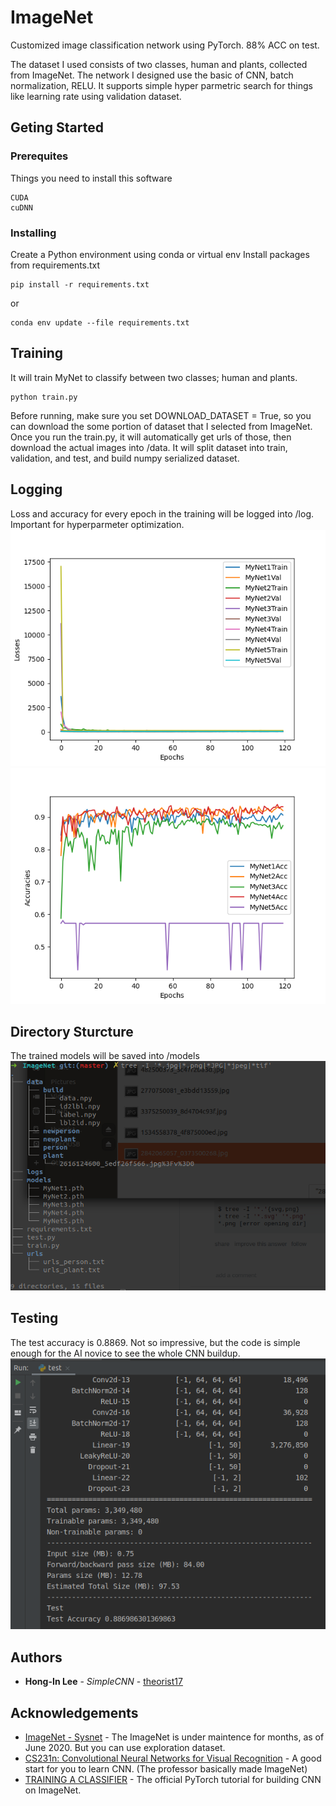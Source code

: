 # ImageNet

Customized image classification network using PyTorch. 88% ACC on test.

The dataset I used consists of two classes, human and plants, collected from ImageNet.
The network I designed use the basic of CNN, batch normalization, RELU.
It supports simple hyper parmetric search for things like learning rate using validation dataset.

## Geting Started

### Prerequites

Things you need to install this software

```
CUDA
cuDNN
```

### Installing

Create a Python environment using conda or virtual env
Install packages from requirements.txt

```
pip install -r requirements.txt
```
or
```
conda env update --file requirements.txt
```
## Training

It will train MyNet to classify between two classes; human and plants.

```
python train.py
```

Before running, make sure you set DOWNLOAD_DATASET = True, so you can download the some portion of dataset that I selected from ImageNet.
Once you run the train.py, it will automatically get urls of those, then download the actual images into /data.
It will split dataset into train, validation, and test, and build numpy serialized dataset.

## Logging
Loss and accuracy for every epoch in the training will be logged into /log.
Important for hyperparmeter optimization.
![Alt text](assets/MyNet5Loss.png?raw=true "Title")
![Alt text](assets/MyNet5Acc.png?raw=true "Title")

## Directory Sturcture
The trained models will be saved into /models
![Alt text](assets/directory.png?raw=true "Title")

## Testing
The test accuracy is 0.8869. Not so impressive, but the code is simple enough for the AI novice to see the whole CNN buildup.
![Alt text](assets/test.png?raw=true "Title")
## Authors
* **Hong-In Lee** - *SimpleCNN* - [theorist17](https://github.com/theorist17)

## Acknowledgements 

* [ImageNet - Sysnet](http://image-net.org/synset?wnid=n02084071) - The ImageNet is under maintence for months, as of June 2020. But you can use exploration dataset.
* [CS231n: Convolutional Neural Networks for Visual Recognition](https://www.youtube.com/watch?v=vT1JzLTH4G4) - A good start for you to learn CNN. (The professor basically made ImageNet)
* [TRAINING A CLASSIFIER](https://pytorch.org/tutorials/beginner/blitz/cifar10_tutorial.html) - The official PyTorch tutorial for building CNN on ImageNet.
 
